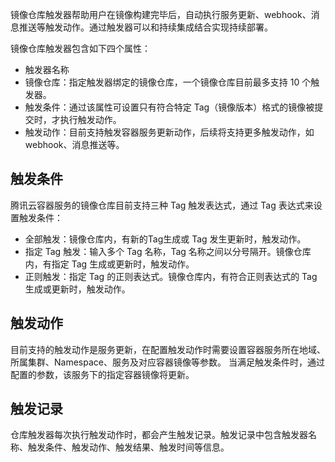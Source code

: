 镜像仓库触发器帮助用户在镜像构建完毕后，自动执行服务更新、webhook、消息推送等触发动作。通过触发器可以和持续集成结合实现持续部署。

镜像仓库触发器包含如下四个属性：
- 触发器名称
- 镜像仓库：指定触发器绑定的镜像仓库，一个镜像仓库目前最多支持 10 个触发器。
- 触发条件：通过该属性可设置只有符合特定 Tag（镜像版本）格式的镜像被提交时，才执行触发动作。
- 触发动作：目前支持触发容器服务更新动作，后续将支持更多触发动作，如 webhook、消息推送等。

## 触发条件
腾讯云容器服务的镜像仓库目前支持三种 Tag 触发表达式，通过 Tag 表达式来设置触发条件：
- 全部触发：镜像仓库内，有新的Tag生成或 Tag 发生更新时，触发动作。
- 指定 Tag 触发：输入多个 Tag 名称，Tag 名称之间以分号隔开。镜像仓库内，有指定 Tag 生成或更新时，触发动作。
- 正则触发：指定 Tag 的正则表达式。镜像仓库内，有符合正则表达式的 Tag 生成或更新时，触发动作。

## 触发动作
目前支持的触发动作是服务更新，在配置触发动作时需要设置容器服务所在地域、所属集群、Namespace、服务及对应容器镜像等参数。
当满足触发条件时，通过配置的参数，该服务下的指定容器镜像将更新。

## 触发记录
仓库触发器每次执行触发动作时，都会产生触发记录。触发记录中包含触发器名称、触发条件、触发动作、触发结果、触发时间等信息。
